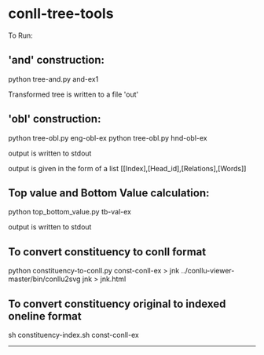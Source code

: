 # conll-tree-tools
To Run:


'and' construction:
-------------------

python tree-and.py  and-ex1

Transformed tree is written to a file 'out'


'obl' construction:
-------------------

python tree-obl.py eng-obl-ex
python tree-obl.py hnd-obl-ex

output is written to stdout

output is  given in the form of a list [[Index],[Head_id],[Relations],[Words]]



Top value and Bottom Value calculation:
-------------------

python top_bottom_value.py tb-val-ex

output is written to stdout



To convert constituency  to conll format
-------------------

python constituency-to-conll.py const-conll-ex  > jnk
../conllu-viewer-master/bin/conllu2svg jnk > jnk.html 



To convert constituency original to indexed oneline format
-------------------

sh constituency-index.sh const-conll-ex

---
